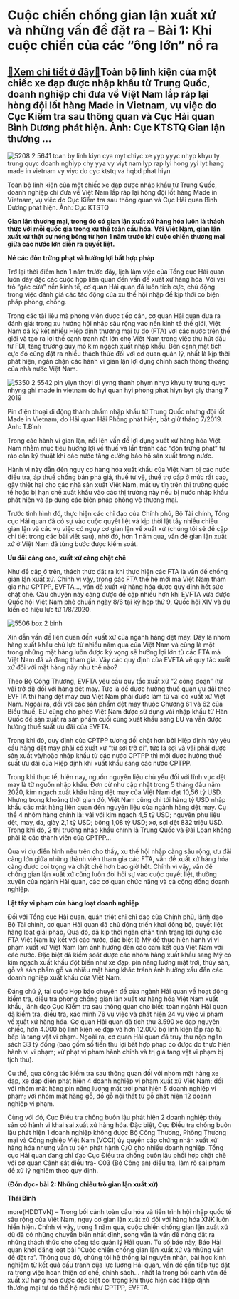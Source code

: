 Cuộc chiến chống gian lận xuất xứ và những vấn đề đặt ra – Bài 1: Khi cuộc chiến của các “ông lớn” nổ ra
========================================================================================================

[:gift:Xem chi tiết ở đây:gift:](https://hddtvn.com/cuoc-chien-chong-gian-lan-xuat-xu-va-nhung-van-de-dat-ra-bai-1-khi-cuoc-chien-cua-cac-ong-lon-no-ra/)Toàn bộ linh kiện của một chiếc xe đạp được nhập khẩu từ Trung Quốc, doanh nghiệp chỉ đưa về Việt Nam lắp ráp lại hòng đội lốt hàng Made in Vietnam, vụ việc do Cục Kiểm tra sau thông quan và Cục Hải quan Bình Dương phát hiện. Ảnh: Cục KTSTQ Gian lận thương …
------------------------------------------------------------------------------------------------------------------------------------------------------------------------------------------------------------------------------------------------------------------





![5208 2 5641 toan by linh kiyn cya myt chiyc xe yyp yyyc nhyp khyu ty trung quyc doanh nghiyp chy yya vy viyt nam lyp rap lyi hong yyi lyt hang made in vietnam vy viyc do cyc ktstq va hqbd phat hiyn](https://haiquanonline.com.vn/stores/news_dataimages/hoannm/072020/06/18/in_article/5208_2-5641_Toan_bY_linh_kiYn_cYa_mYt_chiYc_xe_YYp_YYYc_nhYp_khYu_tY_Trung_QuYc_doanh_nghiYp_chY_YYa_vY_ViYt_Nam_lYp_rap_lYi_hong_YYi_lYt_hang_Made_in_Vietnam_vY_viYc_do_CYc_KTSTQ_va_HQBD_phat_hiYn.jpg?rt=20200706193842 "Toàn bộ linh kiện của một chiếc xe đạp được nhập khẩu từ Trung Quốc, doanh nghiệp chỉ đưa về Việt Nam lắp ráp lại hòng đội lốt hàng Made in Vietnam, vụ việc do Cục Kiểm tra sau thông quan và Cục Hải quan Bình Dương phát hiện. 	Ảnh: Cục KTSTQ")


Toàn bộ linh kiện của một chiếc xe đạp được nhập khẩu từ Trung Quốc, doanh nghiệp chỉ đưa về Việt Nam lắp ráp lại hòng đội lốt hàng Made in Vietnam, vụ việc do Cục Kiểm tra sau thông quan và Cục Hải quan Bình Dương phát hiện. Ảnh: Cục KTSTQ



**Gian lận thương mại, trong đó có gian lận xuất xứ hàng hóa luôn là thách thức với mỗi quốc gia trong xu thế toàn cầu hóa. Với Việt Nam, gian lận xuất xứ thật sự nóng bỏng từ hơn 1 năm trước khi cuộc chiến thương mại giữa các nước lớn diễn ra quyết liệt.**


**Né các đòn trừng phạt và hưởng lợi bất hợp pháp**


Trở lại thời điểm hơn 1 năm trước đây, lịch làm việc của Tổng cục Hải quan luôn dày đặc các cuộc họp liên quan đến vấn đề xuất xứ hàng hóa. Với vai trò “gác cửa” nền kinh tế, cơ quan Hải quan đã luôn tích cực, chủ động trong việc đánh giá các tác động của xu thế hội nhập để kịp thời có biện pháp phòng, chống.


Trong các tài liệu mà phóng viên được tiếp cận, cơ quan Hải quan đưa ra đánh giá: trong xu hướng hội nhập sâu rộng vào nền kinh tế thế giới, Việt Nam đã ký kết nhiều Hiệp định thương mại tự do (FTA) với các nước trên thế giới và tạo ra lợi thế cạnh tranh rất lớn cho Việt Nam trong việc thu hút đầu tư FDI, tăng trưởng quy mô kim ngạch xuất nhập khẩu. Bên cạnh mặt tích cực đó cũng đặt ra nhiều thách thức đối với cơ quan quản lý, nhất là kịp thời phát hiện, ngăn chặn các hành vi gian lận lợi dụng chính sách thông thoáng của nhà nước Việt Nam.





![5350 2 5542 pin yiyn thoyi di yyng thanh phym nhyp khyu ty trung quyc nhyng ghi made in vietnam do hyi quan hyi phong phat hiyn byt giy thang 7 2019](https://haiquanonline.com.vn/stores/news_dataimages/hoannm/072020/06/18/in_article/5350_2-5542_Pin_YiYn_thoYi_di_YYng_thanh_phYm_nhYp_khYu_tY_Trung_QuYc_nhYng_ghi_Made_in_Vietnam_do_HYi_quan_HYi_Phong_phat_hiYn-_bYt_giY_thang_7-2019_.jpg?rt=20200706193842 "Pin điện thoại di động thành phẩm nhập khẩu từ  Trung Quốc nhưng đội lốt Made in Vietnam, do Hải quan Hải Phòng phát hiện, bắt giữ tháng 7/2019. 	 Ảnh: T.Bình")


Pin điện thoại di động thành phẩm nhập khẩu từ Trung Quốc nhưng đội lốt Made in Vietnam, do Hải quan Hải Phòng phát hiện, bắt giữ tháng 7/2019. Ảnh: T.Bình



Trong các hành vi gian lận, nổi lên vấn đề lợi dụng xuất xứ hàng hóa Việt Nam nhằm mục tiêu hưởng lợi về thuế và lẩn tránh các “đòn trừng phạt” từ rào cản kỹ thuật khi các nước tăng cường bảo hộ sản xuất trong nước.


Hành vi này dẫn đến nguy cơ hàng hóa xuất khẩu của Việt Nam bị các nước điều tra, áp thuế chống bán phá giá, thuế tự vệ, thuế trợ cấp ở mức rất cao, gây thiệt hại cho các nhà sản xuất Việt Nam, mất uy tín trên thị trường quốc tế hoặc bị hạn chế xuất khẩu vào các thị trường này nếu bị nước nhập khẩu phát hiện và áp dụng các biện pháp phòng vệ thương mại.


Trước tình hình đó, thực hiện các chỉ đạo của Chính phủ, Bộ Tài chính, Tổng cục Hải quan đã có sự vào cuộc quyết liệt và kịp thời lật tẩy nhiều chiêu gian lận và các vụ việc có nguy cơ gian lận về xuất xứ (chúng tôi sẽ đề cập chi tiết trong các bài viết sau), nhờ đó, hơn 1 năm qua, vấn đề gian lận xuất xứ ở Việt Nam đã từng bước được kiểm soát.


**Ưu đãi càng cao, xuất xứ càng chặt chẽ**


Như đề cập ở trên, thách thức đặt ra khi thực hiện các FTA là vấn đề chống gian lận xuất xứ. Chính vì vậy, trong các FTA thế hệ mới mà Việt Nam tham gia như CPTPP, EVFTA…, vấn đề xuất xứ hàng hóa được quy định hết sức chặt chẽ. Câu chuyện này càng được đề cập nhiều hơn khi EVFTA vừa được Quốc hội Việt Nam phê chuẩn ngày 8/6 tại kỳ họp thứ 9, Quốc hội XIV và dự kiến có hiệu lực từ 1/8/2020.





![5506 box 2 binh](https://haiquanonline.com.vn/stores/news_dataimages/hoannm/072020/06/18/in_article/5506_Box_2_Binh.jpg?rt=20200706193842 "undefined")


 



Xin dẫn vấn đề liên quan đến xuất xứ của ngành hàng dệt may. Đây là nhóm hàng xuất khẩu chủ lực từ nhiều năm qua của Việt Nam và cũng là một trong những mặt hàng luôn được kỳ vọng sẽ hưởng lợi lớn từ các FTA mà Việt Nam đã và đang tham gia. Vậy các quy định của EVFTA về quy tắc xuất xứ đối với mặt hàng này như thế nào?


Theo Bộ Công Thương, EVFTA yêu cầu quy tắc xuất xứ “2 công đoạn” (từ vải trở đi) đối với hàng dệt may. Tức là để được hưởng thuế quan ưu đãi theo EVFTA thì hàng dệt may của Việt Nam phải được làm từ vải có xuất xứ Việt Nam. Ngoài ra, đối với các sản phẩm dệt may thuộc Chương 61 và 62 của Biểu thuế, EU cũng cho phép Việt Nam được sử dụng vải nhập khẩu từ Hàn Quốc để sản xuất ra sản phẩm cuối cùng xuất khẩu sang EU và vẫn được hưởng thuế suất ưu đãi của EVFTA.


Trong khi đó, quy định của CPTPP tương đối chặt hơn bởi Hiệp định này yêu cầu hàng dệt may phải có xuất xứ “từ sợi trở đi”, tức là sợi và vải phải được sản xuất và/hoặc nhập khẩu từ các nước CPTPP thì mới được hưởng thuế suất ưu đãi của Hiệp định khi xuất khẩu sang các nước CPTPP.


Trong khi thực tế, hiện nay, nguồn nguyên liệu chủ yếu đối với lĩnh vực dệt may là từ nguồn nhập khẩu. Đơn cử như cập nhật trong 5 tháng đầu năm 2020, kim ngạch xuất khẩu hàng dệt may của Việt Nam đạt 10,56 tỷ USD. Nhưng trong khoảng thời gian đó, Việt Nam cũng chi tới hàng tỷ USD nhập khẩu các mặt hàng liên quan đến nguyên liệu của ngành hàng dệt may. Cụ thể 4 nhóm hàng chính là: vải với kim ngạch 4,5 tỷ USD; nguyên phụ liệu dệt, may, da, giày 2,1 tỷ USD; bông 1,08 tỷ USD; xơ, sợi dệt 832 triệu USD. Trong khi đó, 2 thị trường nhập khẩu chính là Trung Quốc và Đài Loan không phải là các thành viên của CPTPP…


Qua ví dụ điển hình nêu trên cho thấy, xu thế hội nhập càng sâu rộng, ưu đãi càng lớn giữa những thành viên tham gia các FTA, vấn đề xuất xứ hàng hóa càng được coi trọng và chặt chẽ hơn bao giờ hết. Chính vì vậy, vấn đề chống gian lận xuất xứ cũng luôn đòi hỏi sự vào cuộc quyết liệt, thường xuyên của ngành Hải quan, các cơ quan chức năng và cả cộng đồng doanh nghiệp.


**Lật tẩy vi phạm của hàng loạt doanh nghiệp**


Đối với Tổng cục Hải quan, quán triệt chỉ chỉ đạo của Chính phủ, lãnh đạo Bộ Tài chính, cơ quan Hải quan đã chủ động triển khai đồng bộ, quyết liệt hàng loạt giải pháp. Qua đó, đã kịp thời ngăn chặn tình trạng lợi dụng các FTA Việt Nam ký kết với các nước, đặc biệt là Mỹ để thực hiện hành vi vi phạm xuất xứ Việt Nam làm ảnh hưởng đến các cam kết của Việt Nam với các nước. Đặc biệt đã kiểm soát được các nhóm hàng xuất khẩu sang Mỹ có kim ngạch xuất khẩu đột biến như xe đạp, pin năng lượng mặt trời, thủy sản, gỗ và sản phẩm gỗ và nhiều mặt hàng khác tránh ảnh hưởng xấu đến các doanh nghiệp xuất khẩu của Việt Nam.


Đáng chú ý, tại cuộc Họp báo chuyên đề của ngành Hải quan về hoạt động kiểm tra, điều tra phòng chống gian lận xuất xứ hàng hóa Việt Nam xuất khẩu, lãnh đạo Cục Kiểm tra sau thông quan cho biết: toàn ngành Hải quan đã kiểm tra, điều tra, xác minh 76 vụ việc và phát hiện 24 vụ việc vi phạm về xuất xứ hàng hóa. Cơ quan Hải quan đã tịch thu 3.590 xe đạp nguyên chiếc, hơn 4.000 bộ linh kiện xe đạp và hơn 12.000 bộ linh kiện lắp ráp tủ bếp là tang vật vi phạm. Ngoài ra, cơ quan Hải quan đã truy thu nộp ngân sách 33 tỷ đồng (bao gồm số tiền thu lợi bất hợp pháp có được do thực hiện hành vi vi phạm; xử phạt vi phạm hành chính và trị giá tang vật vi phạm bị tịch thu).


Cụ thể, qua công tác kiểm tra sau thông quan đối với nhóm mặt hàng xe đạp, xe đạp điện phát hiện 4 doanh nghiệp vi phạm xuất xứ Việt Nam; đối với nhóm mặt hàng pin năng lượng mặt trời phát hiện 5 doanh nghiệp vi phạm; với nhóm mặt hàng gỗ, đồ gỗ nội thất từ gỗ phát hiện 12 doanh nghiệp vi phạm.


Cùng với đó, Cục Điều tra chống buôn lậu phát hiện 2 doanh nghiệp thủy sản có hành vi khai sai xuất xứ hàng hóa. Đặc biệt, Cục Điều tra chống buôn lậu phát hiện 1 doanh nghiệp không được Bộ Công Thương, Phòng Thương mại và Công nghiệp Việt Nam (VCCI) ủy quyền cấp chứng nhận xuất xứ hàng hóa nhưng vẫn tự tiện phát hành C/O cho nhiều doanh nghiệp. Tổng cục Hải quan đang chỉ đạo Cục Điều tra chống buôn lậu phối hợp chặt chẽ với cơ quan Cảnh sát điều tra- C03 (Bộ Công an) điều tra, làm rõ sai phạm để xử lý nghiêm theo quy định. 


**(Đón đọc- bài 2: Những chiêu trò gian lận xuất xứ)**




**Thái Bình**



more(HDDTVN) – Trong bối cảnh toàn cầu hóa và tiến trình hội nhập quốc tế sâu rộng của Việt Nam, nguy cơ gian lận xuất xứ đối với hàng hóa XNK luôn hiển hiện. Chính vì vậy, trong 1 năm qua, cuộc chiến chống gian lận xuất xứ dù đã có những chuyển biến nhất định, song vẫn là vấn đề nóng đặt ra những thách thức cho công tác quản lý Hải quan. Từ số báo này, Báo Hải quan khởi đăng loạt bài “Cuộc chiến chống gian lận xuất xứ và những vấn đề đặt ra”. Thông qua đó, chúng tôi hệ thống lại nguyên nhân, bài học kinh nghiệm từ kết quả đấu tranh của lực lượng Hải quan, vấn đề cần tiếp tục đặt ra trong việc hoàn thiện cơ chế, chính sách… nhất là trong bối cảnh vấn đề xuất xứ hàng hóa được đặc biệt coi trọng khi thực hiện các Hiệp định thương mại tự do thế hệ mới như CPTPP, EVFTA.

